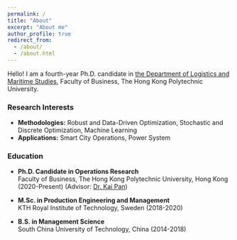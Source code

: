 ```yaml
---
permalink: /
title: "About"
excerpt: "About me"
author_profile: true
redirect_from: 
  - /about/
  - /about.html
---
```


Hello! I am a fourth-year Ph.D. candidate in [the Department of Logistics and Maritime Studies](https://www.polyu.edu.hk/lms), Faculty of Business, The Hong Kong Polytechnic University.

### Research Interests

* **Methodologies:**
Robust and Data-Driven Optimization, Stochastic and Discrete Optimization, Machine Learning
* **Applications:**
Smart City Operations, Power System

### Education
* **Ph.D. Candidate in Operations Research**   
Faculty of Business, The Hong Kong Polytechnic University, Hong Kong (2020-Present) (Advisor: [Dr. Kai Pan](https://sites.google.com/view/kaipanuf/home))

* **M.Sc. in Production Engineering and Management**   
KTH Royal Institute of Technology, Sweden (2018-2020)

* **B.S. in Management Science**   
South China University of Technology, China (2014-2018)



